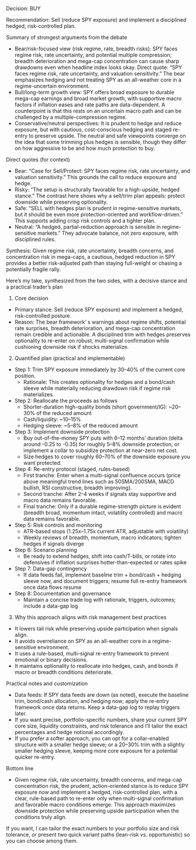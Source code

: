 Decision: BUY

Recommendation: Sell (reduce SPY exposure) and implement a disciplined hedged, risk-controlled plan.

Summary of strongest arguments from the debate
- Bear/risk-focused view (risk regime, rate, breadth risks): SPY faces regime risk, rate uncertainty, and potential multiple compression; breadth deterioration and mega-cap concentration can cause sharp drawdowns even when headline index looks okay. Direct quote: “SPY faces regime risk, rate uncertainty, and valuation sensitivity.” The bear emphasizes hedging and not treating SPY as an all-weather core in a regime-uncertain environment.
- Bull/long-term growth view: SPY offers broad exposure to durable mega-cap earnings and broad market growth, with supportive macro factors if inflation eases and rate paths are data-dependent. A counterpoint is that this rests on an uncertain macro path and can be challenged by a multiple-compression regime.
- Conservative/neutral perspectives: It is prudent to hedge and reduce exposure, but with cautious, cost-conscious hedging and staged re-entry to preserve upside. The neutral and safe viewpoints converge on the idea that some trimming plus hedges is sensible, though they differ on how aggressive to be and how much protection to buy.

Direct quotes (for context)
- Bear: “Case for Sell/Protect: SPY faces regime risk, rate uncertainty, and valuation sensitivity.” This grounds the call to reduce exposure and hedge.
- Risky: “The setup is structurally favorable for a high-upside, hedged stance.” The contrast here shows why a sell/trim plan appeals: protect downside while preserving optionality.
- Safe: “SELL with hedges plan is prudent in regime-sensitive markets, but it should be even more protection-oriented and workflow-driven.” This supports adding crisp risk controls and a tighter plan.
- Neutral: “A hedged, partial-reduction approach is sensible in regime-sensitive markets.” They advocate balance, not zero exposure, with disciplined rules.

Synthesis: Given regime risk, rate uncertainty, breadth concerns, and concentration risk in mega-caps, a cautious, hedged reduction in SPY provides a better risk-adjusted path than staying full-weight or chasing a potentially fragile rally.

Here’s my take, synthesized from the two sides, with a decisive stance and a practical trader’s plan

1) Core decision
- Primary stance: Sell (reduce SPY exposure) and implement a hedged, risk-controlled posture.
- Reason: The bear framework’ s warnings about regime shifts, potential rate surprises, breadth deterioration, and mega-cap concentration remain credible and actionable. A disciplined trim with hedges preserves optionality to re-enter on robust, multi-signal confirmation while cushioning downside risk if shocks materialize.

2) Quantified plan (practical and implementable)
- Step 1: Trim SPY exposure immediately by 30–40% of the current core position.
  - Rationale: This creates optionality for hedges and a bond/cash sleeve while materially reducing drawdown risk if regime risk materializes.
- Step 2: Reallocate the proceeds as follows
  - Shorter-duration high-quality bonds (short government/IG): ~20–30% of the reduced amount
  - Cash/liquidity: ~10–15%
  - Hedging sleeve: ~5–8% of the reduced amount
- Step 3: Implement downside protection
  - Buy out-of-the-money SPY puts with 6–12 months’ duration (delta around -0.25 to -0.35) for roughly 5–8% downside protection, or implement a collar to subsidize protection at near-zero net cost.
  - Size hedges to cover roughly 60–70% of the downside exposure you want protected.
- Step 4: Re-entry protocol (staged, rules-based)
  - First tranche: Enter when a multi-signal confluence occurs (price above meaningful trend lines such as 50SMA/200SMA, MACD bullish, RSI constructive, breadth improving).
  - Second tranche: After 2–4 weeks if signals stay supportive and macro data remains favorable.
  - Final tranche: Only if a durable regime-strength picture is evident (breadth broad, momentum intact, volatility controlled) and macro data remains favorable.
- Step 5: Risk controls and monitoring
  - ATR-based stops (1.25x–1.75x current ATR, adjustable with volatility)
  - Weekly reviews of breadth, momentum, macro indicators; tighten hedges if signals diverge
- Step 6: Scenario planning
  - Be ready to extend hedges, shift into cash/T-bills, or rotate into defensives if inflation surprises hotter-than-expected or rates spike
- Step 7: Data-gap contingency
  - If data feeds fail, implement baseline trim + bond/cash + hedging sleeve now, and document triggers; resume full re-entry framework once data flows resume
- Step 8: Documentation and governance
  - Maintain a concise trade log with rationale, triggers, outcomes; include a data-gap log

3) Why this approach aligns with risk management best practices
- It lowers tail risk while preserving upside participation when signals align.
- It avoids overreliance on SPY as an all-weather core in a regime-sensitive environment.
- It uses a rule-based, multi-signal re-entry framework to prevent emotional or binary decisions.
- It maintains optionality to reallocate into hedges, cash, and bonds if macro or breadth conditions deteriorate.

Practical notes and customization
- Data feeds: If SPY data feeds are down (as noted), execute the baseline trim, bond/cash allocation, and hedging now; apply the re-entry framework once data returns. Keep a data-gap log to replay triggers later.
- If you want precise, portfolio-specific numbers, share your current SPY core size, liquidity constraints, and risk tolerance and I’ll tailor the exact percentages and hedge notional accordingly.
- If you prefer a softer approach, you can opt for a collar-enabled structure with a smaller hedge sleeve; or a 20–30% trim with a slightly smaller hedging sleeve, keeping more core exposure for a potential quicker re-entry.

Bottom line
- Given regime risk, rate uncertainty, breadth concerns, and mega-cap concentration risk, the prudent, action-oriented stance is to reduce SPY exposure now and implement a hedged, risk-controlled plan, with a clear, rule-based path to re-enter only when multi-signal confirmation and favorable macro conditions emerge. This approach maximizes downside protection while preserving upside participation when the conditions truly align.

If you want, I can tailor the exact numbers to your portfolio size and risk tolerance, or present two quick variant paths (lean-risk vs. opportunistic) so you can choose among them.